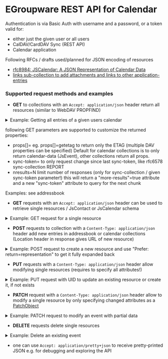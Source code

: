# EGroupware REST API for Calendar

Authentication is via Basic Auth with username and a password, or a token valid for:
- either just the given user or all users
- CalDAV/CardDAV Sync (REST API)
- Calendar application

Following RFCs / drafts used/planned for JSON encoding of resources
* [rfc8984: JSCalendar: A JSON Representation of Calendar Data](https://datatracker.ietf.org/doc/html/rfc8984)
* [links sub-collection to add attachments and links to other application-entries](Links-and-attachments.md)

### Supported request methods and examples

* **GET** to collections with an ```Accept: application/json``` header return all resources (similar to WebDAV PROPFIND)
<details>
  <summary>Example: Getting all entries of a given users calendar</summary>

```
curl https://example.org/egroupware/groupdav.php/<username>/calendar/ -H "Accept: application/pretty+json" --user <username>
{
  "responses": {
    "/<username>/calendar/5695": {
        "@type": "Event",
        "prodId": "EGroupware Calendar 23.1.002",
        "uid": "calendar-5695-34b52fc11cfa7e9acea5732210a53f48",
        "sequence": "1",
        "created": "2023-07-14T06:05:53Z",
        "updated": "2023-07-14T08:00:04Z",
        "title": "Test",
        "start": "2023-07-14T10:00:00",
        "timeZone": "Europe/Berlin",
        "duration": "PT1H",
        "participants": {
            "5": {
                "@type": "Participant",
                "name": "Ralf Becker",
                "email": "ralf@boulder.egroupware.org",
                "kind": "individual",
                "roles": {
                    "owner": true,
                    "chair": true
                },
                "participationStatus": "accepted"
            }
        },
        "status": "confirmed",
        "priority": 5,
        "privacy": "public"
    },
    "/<username>/calendar/5699": {
        "@type": "Event",
        "prodId": "EGroupware Calendar 23.1.002",
        "uid": "calendar-5699-34b52fc11cfa7e9acea5732210a53f48",
        "sequence": "5",
        "created": "2023-07-24T10:06:23Z",
        "updated": "2023-07-24T13:11:49Z",
        "title": "Monday and Wednesday 13h",
        "start": "2023-07-24T13:00:00",
        "timeZone": "Europe/Berlin",
        "duration": "PT1H",
        "recurrenceRules": [
            {
                "@type": "RecurrenceRule",
                "frequency": "weekly",
                "until": "2023-08-30T13:00:00",
                "byDay": {
                    "@type": "NDay",
                    "day": "mo,we"
                }
            }
        ],
        "recurrenceOverrides": {
            "2023-07-31T13:00:00": { "excluded": true },
            "2023-07-26T13:00:00": {
                "sequence": "1",
                "updated": "2023-07-24T11:39:44Z",
                "title": "Monday und Wednesday 13h, but 26th 14h",
                "start": "2023-07-26T14:00:00",
                "description": "sdfasdf",
                "showWithoutTime": null,
                "categories": null,
                "alerts": {
                    "64be4dc0-a044-4b27-b450-0026ac120002": {
                        "@type": "Alert",
                        "trigger": {
                            "@type": "OffsetTrigger",
                            "offset": 0
                        }
                    },
                    "64be4d1f-c958-4fbd-afc3-0026ac120002": null
                }
            }
        },
        "participants": {
            "5": {
                "@type": "Participant",
                "name": "Ralf Becker",
                "email": "ralf@boulder.egroupware.org",
                "kind": "individual",
                "roles": {
                    "owner": true,
                    "chair": true
                },
                "participationStatus": "accepted"
            }
        },
        "alerts": {
            "64be4d1f-c958-4fbd-afc3-0026ac120002": {
                "@type": "Alert",
                "trigger": {
                    "@type": "OffsetTrigger",
                    "offset": 0
                }
            }
        },
        "status": "confirmed",
        "priority": 5,
        "privacy": "public"
    },
    "/<username>/calendar/5701": {
        "@type": "Event",
        "prodId": "EGroupware Calendar 23.1.002",
        "uid": "calendar-5701-34b52fc11cfa7e9acea5732210a53f48",
        "sequence": "1",
        "created": "2023-07-24T12:31:58Z",
        "updated": "2023-07-24T12:41:54Z",
        "title": "Di und Do den ganzen Tag",
        "start": "2023-07-25T00:00:00",
        "timeZone": "Europe/Berlin",
        "showWithoutTime": true,
        "duration": "P1D",
        "recurrenceRules": [
            {
                "@type": "RecurrenceRule",
                "frequency": "weekly",
                "until": "2023-08-03T00:00:00",
                "byDay": {
                    "@type": "NDay",
                    "day": "tu,th"
                }
            }
        ],
        "recurrenceOverrides": {
            "2023-07-27T00:00:00": {
                "title": "Di und Do den ganzen Tag: AUSNAHME",
                "start": "2023-07-27T00:00:00",
                "description": "adsfads",
                "sequence": null,
                "categories": null,
                "participants": {
                    "44": {
                        "@type": "Participant",
                        "name": "Birgit Becker",
                        "email": "birgit@boulder.egroupware.org",
                        "kind": "individual",
                        "roles": { "attendee": true },
                        "participationStatus": "needs-action"
                    }
                },
                "alerts": {
                    "64be7192-d4e4-4609-8c7a-004dac120002": {
                        "@type": "Alert",
                        "trigger": {
                            "@type": "OffsetTrigger",
                            "offset": 0
                        }
                    },
                    "64be6f3e-bc8c-4e78-9f96-004bac120002": null
                }
            }
        },
        "freeBusyStatus": "free",
        "participants": {
            "5": {
                "@type": "Participant",
                "name": "Ralf Becker",
                "email": "ralf@boulder.egroupware.org",
                "kind": "individual",
                "roles": {
                    "owner": true,
                    "chair": true
                },
                "participationStatus": "accepted"
            }
        },
        "alerts": {
            "64be6f3e-bc8c-4e78-9f96-004bac120002": {
                "@type": "Alert",
                "trigger": {
                    "@type": "OffsetTrigger",
                    "offset": 0
                }
            }
        },
        "status": "confirmed",
        "priority": 5,
        "privacy": "public"
    }
  }
}
```
</details>

following GET parameters are supported to customize the returned properties:
- props[]=<DAV-prop-name> eg. props[]=getetag to return only the ETAG (multiple DAV properties can be specified)
  Default for calendar collections is to only return calendar-data (JsEvent), other collections return all props.
- sync-token=<token> to only request change since last sync-token, like rfc6578 sync-collection REPORT
- nresults=N limit number of responses (only for sync-collection / given sync-token parameter!)
  this will return a "more-results"=true attribute and a new "sync-token" attribute to query for the next chunk

Examples: see addressbook


* **GET**  requests with an ```Accept: application/json``` header can be used to retrieve single resources / JsContact or JsCalendar schema
<details>
   <summary>Example: GET request for a single resource</summary>

```
curl 'https://example.org/egroupware/groupdav.php/calendar/6502' -H "Accept: application/pretty+json" --user <username>
{
    "@type": "Event",
    "prodId": "EGroupware Calendar 23.1.002",
    "uid": "calendar-5695-34b52fc11cfa7e9acea5732210a53f48",
    "sequence": "1",
    "created": "2023-07-14T06:05:53Z",
    "updated": "2023-07-14T08:00:04Z",
    "title": "Test",
    "start": "2023-07-14T10:00:00",
    "timeZone": "Europe/Berlin",
    "duration": "PT1H",
    "participants": {
        "5": {
            "@type": "Participant",
            "name": "Ralf Becker",
            "email": "ralf@boulder.egroupware.org",
            "kind": "individual",
            "roles": {
                "owner": true,
                "chair": true
            },
            "participationStatus": "accepted"
        }
    },
    "status": "confirmed",
    "priority": 5,
    "privacy": "public"
}
```
</details>

* **POST** requests to collection with a ```Content-Type: application/json``` header add new entries in addressbook or calendar collections
  (Location header in response gives URL of new resource)
<details>
   <summary>Example: POST request to create a new resource and use "Prefer: return=representation" to get it fully expanded back</summary>

```
cat <<EOF | curl -i 'https://example.org/egroupware/groupdav.php/<username>/calendar/' -X POST -d @- -H "Content-Type: application/json" -H "Prefer: return=representation" --user <username>
{                      
  "title": "Test 25th",
  "start": "2023-07-25T10:00:00",
  "timeZone": "Europe/Berlin",
  "duration": "PT1H" 
}
EOF

HTTP/1.1 201 Created
Content-Type: application/jscalendar+json;type=event;charset=utf-8
Location: /egroupware/groupdav.php/ralf/calendar/5704
ETag: "5704:0:1690209221"
Schedule-Tag: "5704:0"
X-WebDAV-Status: 201 Created

{
  "@type":"Event",
  "prodId":"EGroupware Calendar 23.1.002",
  "uid":"urn:uuid:e2b7278b-d91a-47d1-85ee-19dd1fb9b315",
  "created":"2023-07-24T14:33:41Z",
  "updated":"2023-07-24T14:33:41Z",
  "title":"Test 25th",
  "start":"2023-07-25T10:00:00",
  "timeZone":"Europe/Berlin",
  "duration":"PT1H",
  "participants":{
    "5":{
      "@type":"Participant",
      "name":"Ralf Becker",
      "email":"ralf@boulder.egroupware.org",
      "kind":"individual",
      "roles":{
        "owner":true,
        "chair":true
      },
      "participationStatus":"accepted"
    }
  }
  "status":"confirmed",
  "priority":5,
  "privacy":"public"
}
```
</details>

* **PUT**  requests with  a ```Content-Type: application/json``` header allow modifying single resources (requires to specify all attributes!)

<details>
   <summary>Example: PUT request with UID to update an existing resource or create it, if not exists</summary>

```
cat <<EOF | curl -i 'https://example.org/egroupware/groupdav.php/<username>/calendar/5638-8623c4830472a8ede9f9f8b30d435ea4' -X PUT -d @- -H "Content-Type: application/json" --user <username>
{
  "uid": "5638-8623c4830472a8ede9f9f8b30d435ea4",
  "title": "Testevent",
  "start": "2023-07-24T12:00:00",
  "timeZone": "Europe/Berlin",
  "duration": "PT2H",
....
}
EOF
```
Update of an existing one:
```
HTTP/1.1 204 No Content
```
New contact:
```
HTTP/1.1 201 Created
Location: https://example.org/egroupware/groupdav.php/<username>/calendar/1234
```
</details>


* **PATCH** request with a ```Content-Type: application/json``` header allow to modify a single resource by only specifying changed attributes as a [PatchObject](https://www.rfc-editor.org/rfc/rfc8984.html#type-PatchObject)

<details>
   <summary>Example: PATCH request to modify an event with partial data</summary>

```
cat <<EOF | curl -i 'https://example.org/egroupware/groupdav.php/<username>/calendar/1234' -X PATCH -d @- -H "Content-Type: application/json" --user <username>
{
  "title": "New title"
}
EOF

HTTP/1.1 204 No content
```
</details>

* **DELETE** requests delete single resources
<details>
   <summary>Example: Delete an existing event</summary>

> Please note: the "Accept: application/json" header is required, as the CalDAV server would return 404 NotFound as the url does NOT end with .ics

```
curl -i 'https://example.org/egroupware/groupdav.php/<username>/calendar/1234' -X DELETE -H "Accept: application/json" --user <username>

HTTP/1.1 204 No Content
```
</details>

* one can use ```Accept: application/pretty+json``` to receive pretty-printed JSON e.g. for debugging and exploring the API